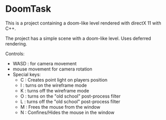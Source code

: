 # DoomTask
This is a project containing a doom-like level rendered with directX 11 with C++.

The project has a simple scene with a doom-like level. Uses deferred rendering.

Controls:
- WASD : for camera movement
- mouse movement for camera rotation
- Special keys:
  - C : Creates point light on players position
  - I : turns on the wireframe mode
  - K : turns off the wireframe mode
  - O : turns on the "old school" post-process filter
  - L : turns off the "old school" post-process filter  
  - M : Frees the mouse from the window
  - N : Confines/Hides the mouse in the window 
